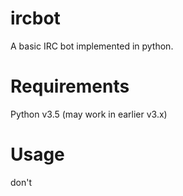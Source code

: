 # ircbot
A basic IRC bot implemented in python.

# Requirements
Python v3.5 (may work in earlier v3.x)

# Usage
don't
